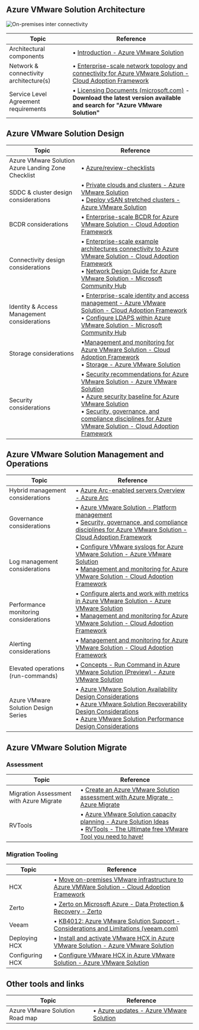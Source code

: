 
## Azure VMware Solution Architecture  
  
![On-premises inter connectivity](https://learn.microsoft.com/en-us/azure/azure-vmware/media/concepts/adjacency-overview-drawing-double.png)

Topic | Reference
---------|----------
Architectural components | • [Introduction - Azure VMware Solution](https://learn.microsoft.com/en-us/azure/azure-vmware/introduction)
Network & connectivity architecture(s) | • [Enterprise-scale network topology and connectivity for Azure VMware Solution - Cloud Adoption Framework](https://learn.microsoft.com/en-us/azure/cloud-adoption-framework/scenarios/azure-vmware/eslz-network-topology-connectivity)
Service Level Agreement requirements | • [Licensing Documents (microsoft.com)](https://www.microsoft.com/licensing/docs/view/Service-Level-Agreements-SLA-for-Online-Services?lang=1) - **Download the latest version available and search for "Azure VMware Solution"**

## Azure VMware Solution Design

Topic | Reference
---------|----------
Azure VMware Solution Azure Landing Zone Checklist | • [Azure/review-checklists](https://github.com/Azure/review-checklists)
SDDC & cluster design considerations | • [Private clouds and clusters - Azure VMware Solution](https://learn.microsoft.com/en-us/azure/azure-vmware/concepts-private-clouds-clusters) <br/>• [Deploy vSAN stretched clusters - Azure VMware Solution](https://learn.microsoft.com/en-us/azure/azure-vmware/deploy-vsan-stretched-clusters)
BCDR considerations | • [Enterprise-scale BCDR for Azure VMware Solution - Cloud Adoption Framework](https://learn.microsoft.com/en-us/azure/cloud-adoption-framework/scenarios/azure-vmware/eslz-business-continuity-and-disaster-recovery)
Connectivity design considerations |• [Enterprise-scale example architectures connectivity to Azure VMware Solution - Cloud Adoption Framework](https://learn.microsoft.com/en-us/azure/cloud-adoption-framework/scenarios/azure-vmware/example-architectures) <br>• [Network Design Guide for Azure VMware Solution - Microsoft Community Hub](https://techcommunity.microsoft.com/t5/itops-talk-blog/network-design-guide-for-azure-vmware-solution/ba-p/3832546)
Identity & Access Management considerations | • [Enterprise-scale identity and access management - Azure VMware Solution - Cloud Adoption Framework](https://learn.microsoft.com/en-us/azure/cloud-adoption-framework/scenarios/azure-vmware/eslz-identity-and-access-management) <br>• [Configure LDAPS within Azure VMware Solution - Microsoft Community Hub](https://techcommunity.microsoft.com/t5/fasttrack-for-azure/configure-ldaps-within-azure-vmware-solution/ba-p/3725759)
Storage considerations | •[Management and monitoring for Azure VMware Solution - Cloud Adoption Framework](https://learn.microsoft.com/en-us/azure/cloud-adoption-framework/scenarios/azure-vmware/eslz-management-and-monitoring#storage-considerations) <br>• [Storage - Azure VMware Solution](https://learn.microsoft.com/en-us/azure/azure-vmware/concepts-storage)
Security considerations | • [Security recommendations for Azure VMware Solution - Azure VMware Solution](https://learn.microsoft.com/en-us/azure/azure-vmware/concepts-security-recommendations) <br>• [Azure security baseline for Azure VMware Solution](https://learn.microsoft.com/en-us/security/benchmark/azure/baselines/azure-vmware-solution-security-baseline?toc=%2Fazure%2Fazure-vmware%2Ftoc.json) <br>• [Security, governance, and compliance disciplines for Azure VMware Solution - Cloud Adoption Framework](https://learn.microsoft.com/en-us/azure/cloud-adoption-framework/scenarios/azure-vmware/eslz-security-governance-and-compliance#security)


## Azure VMware Solution Management and Operations

Topic | Reference
---------|----------
Hybrid management considerations |• [Azure Arc-enabled servers Overview - Azure Arc](https://learn.microsoft.com/en-us/azure/azure-arc/servers/overview)
Governance considerations | • [Azure VMware Solution - Platform management](https://learn.microsoft.com/en-us/azure/azure-vmware/faq#how-often-is-the-vmware-solution-software--esxi--vcenter-server--nsx-t-data-center--patched--updated--or-upgraded-in-the-azure-vmware-solution-private-cloud)<br>• [Security, governance, and compliance disciplines for Azure VMware Solution - Cloud Adoption Framework](https://learn.microsoft.com/en-us/azure/cloud-adoption-framework/scenarios/azure-vmware/eslz-security-governance-and-compliance#governance)
Log management considerations | • [Configure VMware syslogs for Azure VMware Solution - Azure VMware Solution](https://learn.microsoft.com/en-us/azure/azure-vmware/configure-vmware-syslogs)<br>• [Management and monitoring for Azure VMware Solution - Cloud Adoption Framework](https://learn.microsoft.com/en-us/azure/cloud-adoption-framework/scenarios/azure-vmware/eslz-management-and-monitoring#azure-tooling-recommendations)
Performance monitoring considerations | • [Configure alerts and work with metrics in Azure VMware Solution - Azure VMware Solution](https://learn.microsoft.com/en-us/azure/azure-vmware/configure-alerts-for-azure-vmware-solution)<br>• [Management and monitoring for Azure VMware Solution - Cloud Adoption Framework](https://learn.microsoft.com/en-us/azure/cloud-adoption-framework/scenarios/azure-vmware/eslz-management-and-monitoring#azure-tooling-recommendations)
Alerting considerations | • [Management and monitoring for Azure VMware Solution - Cloud Adoption Framework](https://learn.microsoft.com/en-us/azure/cloud-adoption-framework/scenarios/azure-vmware/eslz-management-and-monitoring#azure-tooling-recommendations)
Elevated operations (run-commands) |• [Concepts - Run Command in Azure VMware Solution (Preview) - Azure VMware Solution](https://learn.microsoft.com/en-us/azure/azure-vmware/concepts-run-command)|
| Azure VMware Solution Design Series |• [Azure VMware Solution Availability Design Considerations](https://techcommunity.microsoft.com/t5/azure-migration-and/azure-vmware-solution-availability-design-considerations/ba-p/3682915) <br> • [Azure VMware Solution Recoverability Design Considerations](https://techcommunity.microsoft.com/t5/azure-migration-and/azure-vmware-solution-recoverability-design-considerations/ba-p/3746509)<br> • [Azure VMware Solution Performance Design Considerations](https://techcommunity.microsoft.com/t5/azure-migration-and/azure-vmware-solution-performance-design-considerations/ba-p/3903291)|


## Azure VMware Solution Migrate


### Assessment 

Topic | Reference
---------|----------
Migration Assessment with Azure Migrate |• [Create an Azure VMware Solution assessment with Azure Migrate - Azure Migrate](https://learn.microsoft.com/en-us/azure/migrate/how-to-create-azure-vmware-solution-assessment)
RVTools | • [Azure VMware Solution capacity planning - Azure Solution Ideas](https://learn.microsoft.com/en-us/azure/architecture/solution-ideas/articles/azure-vmware-solution-foundation-capacity#discovery)<br>• [RVTools - The Ultimate free VMware Tool you need to have!](https://www.youtube.com/watch?v=2A-fOuNQWKc)

### Migration Tooling

Topic | Reference
---------|----------
HCX | • [Move on-premises VMware infrastructure to Azure VMWare Solution - Cloud Adoption Framework](https://learn.microsoft.com/en-us/azure/cloud-adoption-framework/migrate/azure-best-practices/contoso-migration-vmware-to-azure)
Zerto |•  [Zerto on Microsoft Azure - Data Protection & Recovery - Zerto](https://www.zerto.com/solutions/use-cases/cloud/microsoft-azure/)
Veeam | • [KB4012: Azure VMware Solution Support - Considerations and Limitations (veeam.com)](https://www.veeam.com/kb4012)
Deploying HCX |•  [Install and activate VMware HCX in Azure VMware Solution - Azure VMware Solution](https://learn.microsoft.com/en-us/azure/azure-vmware/install-vmware-hcx)
Configuring HCX |•  [Configure VMware HCX in Azure VMware Solution - Azure VMware Solution](https://learn.microsoft.com/en-us/azure/azure-vmware/configure-vmware-hcx)


## Other tools and links

Topic | Reference
---------|----------
Azure VMware Solution Road map | • [Azure updates - Azure VMware Solution ](https://azure.microsoft.com/en-us/updates/?query=%22azure%20vmware%20solution%22)
